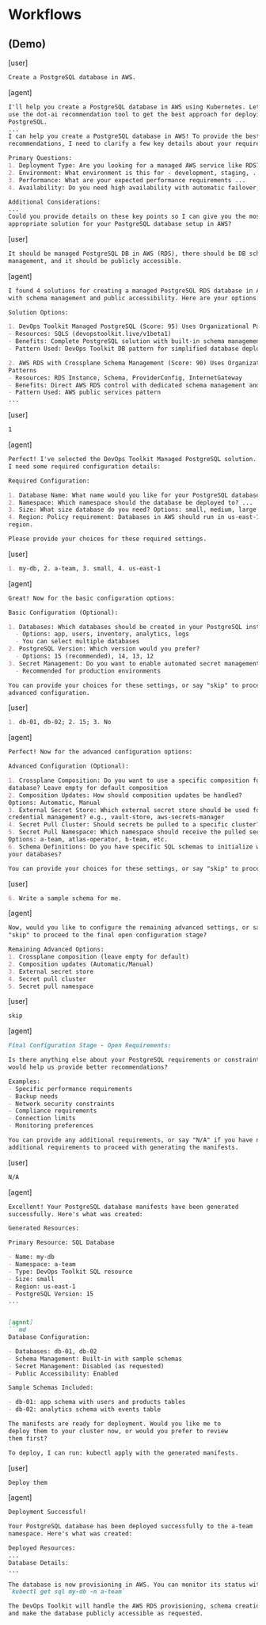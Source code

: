 # Workflows
## (Demo)


[user]
```md
Create a PostgreSQL database in AWS.
```

[agent]
```md
I'll help you create a PostgreSQL database in AWS using Kubernetes. Let me
use the dot-ai recommendation tool to get the best approach for deploying
PostgreSQL.
...
I can help you create a PostgreSQL database in AWS! To provide the best
recommendations, I need to clarify a few key details about your requirements:

Primary Questions:
1. Deployment Type: Are you looking for a managed AWS service like RDS?
2. Environment: What environment is this for - development, staging, ...
3. Performance: What are your expected performance requirements ...
4. Availability: Do you need high availability with automatic failover, ...

Additional Considerations:
...
Could you provide details on these key points so I can give you the most
appropriate solution for your PostgreSQL database setup in AWS?
```


[user]
```md
It should be managed PostgreSQL DB in AWS (RDS), there should be DB schema
management, and it should be publicly accessible.
```

[agent]
```md
I found 4 solutions for creating a managed PostgreSQL RDS database in AWS
with schema management and public accessibility. Here are your options:

Solution Options:

1. DevOps Toolkit Managed PostgreSQL (Score: 95) Uses Organizational Patterns
- Resources: SQLS (devopstoolkit.live/v1beta1)
- Benefits: Complete PostgreSQL solution with built-in schema management, ...
- Pattern Used: DevOps Toolkit DB pattern for simplified database deployments

2. AWS RDS with Crossplane Schema Management (Score: 90) Uses Organizational
Patterns
- Resources: RDS Instance, Schema, ProviderConfig, InternetGateway
- Benefits: Direct AWS RDS control with dedicated schema management and ...
- Pattern Used: AWS public services pattern
...
```


[user]
```md
1
```

[agent]
```md
Perfect! I've selected the DevOps Toolkit Managed PostgreSQL solution. Now
I need some required configuration details:

Required Configuration:

1. Database Name: What name would you like for your PostgreSQL database? ...
2. Namespace: Which namespace should the database be deployed to? ...
3. Size: What size database do you need? Options: small, medium, large
4. Region: Policy requirement: Databases in AWS should run in us-east-1
region.

Please provide your choices for these required settings.
```


[user]
```md
1. my-db, 2. a-team, 3. small, 4. us-east-1
```

[agent]
```md
Great! Now for the basic configuration options:

Basic Configuration (Optional):

1. Databases: Which databases should be created in your PostgreSQL instance?
  - Options: app, users, inventory, analytics, logs
  - You can select multiple databases
2. PostgreSQL Version: Which version would you prefer?
  - Options: 15 (recommended), 14, 13, 12
3. Secret Management: Do you want to enable automated secret management ...
  - Recommended for production environments

You can provide your choices for these settings, or say "skip" to proceed to
advanced configuration.
```


[user]
```md
1. db-01, db-02; 2. 15; 3. No
```

[agent]
```md
Perfect! Now for the advanced configuration options:

Advanced Configuration (Optional):

1. Crossplane Composition: Do you want to use a specific composition for your
database? Leave empty for default composition
2. Composition Updates: How should composition updates be handled?
Options: Automatic, Manual
3. External Secret Store: Which external secret store should be used for
credential management? e.g., vault-store, aws-secrets-manager
4. Secret Pull Cluster: Should secrets be pulled to a specific cluster?
5. Secret Pull Namespace: Which namespace should receive the pulled secrets?
Options: a-team, atlas-operator, b-team, etc.
6. Schema Definitions: Do you have specific SQL schemas to initialize with
your databases?

You can provide your choices for these settings, or say "skip" to proceed
```


[user]
```md
6. Write a sample schema for me.
```

[agent]
```md
Now, would you like to configure the remaining advanced settings, or say
"skip" to proceed to the final open configuration stage?

Remaining Advanced Options:
1. Crossplane composition (leave empty for default)
2. Composition updates (Automatic/Manual)
3. External secret store
4. Secret pull cluster
5. Secret pull namespace
```


[user]
```md
skip
```

[agent]
```md
Final Configuration Stage - Open Requirements:

Is there anything else about your PostgreSQL requirements or constraints that
would help us provide better recommendations?

Examples:
- Specific performance requirements
- Backup needs
- Network security constraints
- Compliance requirements
- Connection limits
- Monitoring preferences

You can provide any additional requirements, or say "N/A" if you have no
additional requirements to proceed with generating the manifests.
```


[user]
```md
N/A
```

[agent]
```md
Excellent! Your PostgreSQL database manifests have been generated
successfully. Here's what was created:

Generated Resources:

Primary Resource: SQL Database

- Name: my-db
- Namespace: a-team
- Type: DevOps Toolkit SQL resource
- Size: small
- Region: us-east-1
- PostgreSQL Version: 15
...


[agnnt]
```md
Database Configuration:

- Databases: db-01, db-02
- Schema Management: Built-in with sample schemas
- Secret Management: Disabled (as requested)
- Public Accessibility: Enabled

Sample Schemas Included:

- db-01: app schema with users and products tables
- db-02: analytics schema with events table

The manifests are ready for deployment. Would you like me to
deploy them to your cluster now, or would you prefer to review
them first?

To deploy, I can run: kubectl apply with the generated manifests.
```


[user]
```md
Deploy them
```

[agent]
```md
Deployment Successful!

Your PostgreSQL database has been deployed successfully to the a-team
namespace. Here's what was created:

Deployed Resources:
...
Database Details:
...

The database is now provisioning in AWS. You can monitor its status with:
`kubectl get sql my-db -n a-team`

The DevOps Toolkit will handle the AWS RDS provisioning, schema creation,
and make the database publicly accessible as requested.
```
